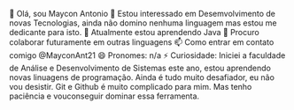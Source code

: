 👋  Olá, sou Maycon Antonio
👀 Estou interessado em Desemvolvimento de novas Tecnologias, ainda não domino nenhuma linguagem mas estou me dedicante para isto.
🌱 Atualmente estou aprendendo Java
💞️ Procuro colaborar futuramente em outras linguagens
📫 Como entrar em contato comigo @MayconAnt21
😄 Pronomes: n/a
⚡ Curiosidade: Iniciei a faculdade de Análise e Desenvolvimento de Sistemas este ano, estou aprendendo novas linuagens de programação. 
Ainda é tudo muito desafiador, eu não vou desistir. Git e Github é muito complicado para mim. Mas tenho paciência e vouconseguir dominar essa ferramenta. 
